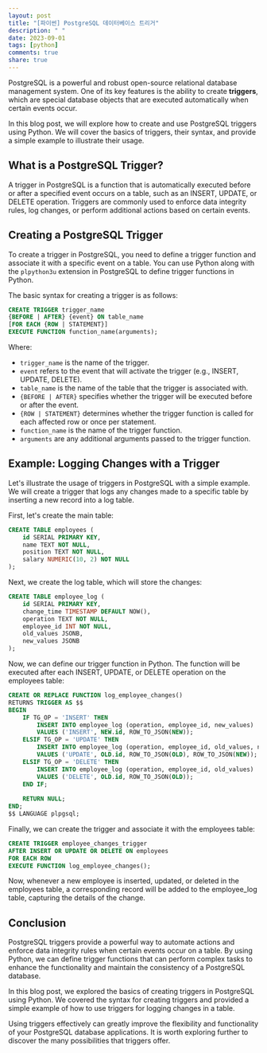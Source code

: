 ```yaml
---
layout: post
title: "[파이썬] PostgreSQL 데이터베이스 트리거"
description: " "
date: 2023-09-01
tags: [python]
comments: true
share: true
---
```


PostgreSQL is a powerful and robust open-source relational database management system. One of its key features is the ability to create **triggers**, which are special database objects that are executed automatically when certain events occur.

In this blog post, we will explore how to create and use PostgreSQL triggers using Python. We will cover the basics of triggers, their syntax, and provide a simple example to illustrate their usage.

## What is a PostgreSQL Trigger?

A trigger in PostgreSQL is a function that is automatically executed before or after a specified event occurs on a table, such as an INSERT, UPDATE, or DELETE operation. Triggers are commonly used to enforce data integrity rules, log changes, or perform additional actions based on certain events.

## Creating a PostgreSQL Trigger

To create a trigger in PostgreSQL, you need to define a trigger function and associate it with a specific event on a table. You can use Python along with the `plpython3u` extension in PostgreSQL to define trigger functions in Python.

The basic syntax for creating a trigger is as follows:

```sql
CREATE TRIGGER trigger_name
{BEFORE | AFTER} {event} ON table_name
[FOR EACH {ROW | STATEMENT}]
EXECUTE FUNCTION function_name(arguments);
```

Where:
- `trigger_name` is the name of the trigger.
- `event` refers to the event that will activate the trigger (e.g., INSERT, UPDATE, DELETE).
- `table_name` is the name of the table that the trigger is associated with.
- `{BEFORE | AFTER}` specifies whether the trigger will be executed before or after the event.
- `{ROW | STATEMENT}` determines whether the trigger function is called for each affected row or once per statement.
- `function_name` is the name of the trigger function.
- `arguments` are any additional arguments passed to the trigger function.

## Example: Logging Changes with a Trigger

Let's illustrate the usage of triggers in PostgreSQL with a simple example. We will create a trigger that logs any changes made to a specific table by inserting a new record into a log table.

First, let's create the main table:

```sql
CREATE TABLE employees (
    id SERIAL PRIMARY KEY,
    name TEXT NOT NULL,
    position TEXT NOT NULL,
    salary NUMERIC(10, 2) NOT NULL
);
```

Next, we create the log table, which will store the changes:

```sql
CREATE TABLE employee_log (
    id SERIAL PRIMARY KEY,
    change_time TIMESTAMP DEFAULT NOW(),
    operation TEXT NOT NULL,
    employee_id INT NOT NULL,
    old_values JSONB,
    new_values JSONB
);
```

Now, we can define our trigger function in Python. The function will be executed after each INSERT, UPDATE, or DELETE operation on the employees table:

```sql
CREATE OR REPLACE FUNCTION log_employee_changes()
RETURNS TRIGGER AS $$
BEGIN
    IF TG_OP = 'INSERT' THEN
        INSERT INTO employee_log (operation, employee_id, new_values)
        VALUES ('INSERT', NEW.id, ROW_TO_JSON(NEW));
    ELSIF TG_OP = 'UPDATE' THEN
        INSERT INTO employee_log (operation, employee_id, old_values, new_values)
        VALUES ('UPDATE', OLD.id, ROW_TO_JSON(OLD), ROW_TO_JSON(NEW));
    ELSIF TG_OP = 'DELETE' THEN
        INSERT INTO employee_log (operation, employee_id, old_values)
        VALUES ('DELETE', OLD.id, ROW_TO_JSON(OLD));
    END IF;
    
    RETURN NULL;
END;
$$ LANGUAGE plpgsql;
```

Finally, we can create the trigger and associate it with the employees table:

```sql
CREATE TRIGGER employee_changes_trigger
AFTER INSERT OR UPDATE OR DELETE ON employees
FOR EACH ROW
EXECUTE FUNCTION log_employee_changes();
```

Now, whenever a new employee is inserted, updated, or deleted in the employees table, a corresponding record will be added to the employee_log table, capturing the details of the change.

## Conclusion

PostgreSQL triggers provide a powerful way to automate actions and enforce data integrity rules when certain events occur on a table. By using Python, we can define trigger functions that can perform complex tasks to enhance the functionality and maintain the consistency of a PostgreSQL database.

In this blog post, we explored the basics of creating triggers in PostgreSQL using Python. We covered the syntax for creating triggers and provided a simple example of how to use triggers for logging changes in a table.

Using triggers effectively can greatly improve the flexibility and functionality of your PostgreSQL database applications. It is worth exploring further to discover the many possibilities that triggers offer.